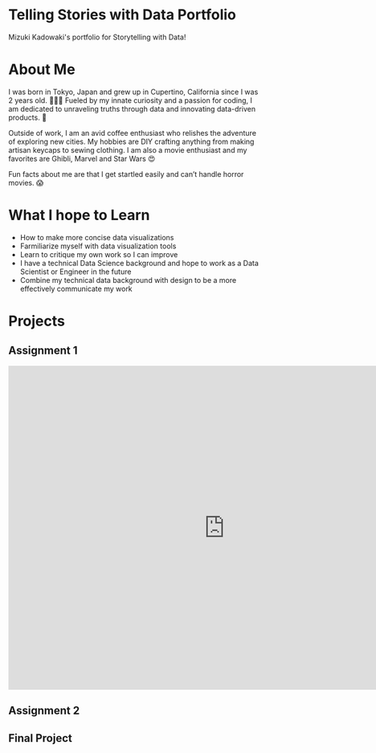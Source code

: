 # Telling Stories with Data Portfolio
Mizuki Kadowaki's portfolio for Storytelling with Data!

# About Me
I was born in Tokyo, Japan and grew up in Cupertino, California since I was 2 years old. 🎌🇺🇸 Fueled by my innate curiosity and a passion for coding, I am dedicated to unraveling truths through data and innovating data-driven products. 💪

Outside of work, I am an avid coffee enthusiast who relishes the adventure of exploring new cities. My hobbies are DIY crafting anything from making artisan keycaps to sewing clothing. I am also a movie enthusiast and my favorites are Ghibli, Marvel and Star Wars 😍

Fun facts about me are that I get startled easily and can’t handle horror movies. 😱

# What I hope to Learn 
- How to make more concise data visualizations
- Farmiliarize myself with data visualization tools
- Learn to critique my own work so I can improve
- I have a technical Data Science background and hope to work as a Data Scientist or Engineer in the future
- Combine my technical data background with design to be a more effectively communicate my work

# Projects
## Assignment 1

<iframe src="https://data.oecd.org/chart/7f9k" width="860" height="645" style="border: 0" mozallowfullscreen="true" webkitallowfullscreen="true" allowfullscreen="true"><a href="https://data.oecd.org/chart/7f9k" target="_blank">OECD Chart: General government debt, Total, % of GDP, Annual, 2022</a></iframe>

<script type='text/javascript'>                    
  var divElement = document.getElementById('viz1699406993028');                    
  var vizElement = divElement.getElementsByTagName('object')[0];                    
  vizElement.style.width='100%';vizElement.style.height=(divElement.offsetWidth*0.75)+'px';                    
  var scriptElement = document.createElement('script');                    
  scriptElement.src = 'https://public.tableau.com/javascripts/api/viz_v1.js';
  vizElement.parentNode.insertBefore(scriptElement, vizElement);
</script>

## Assignment 2

## Final Project
